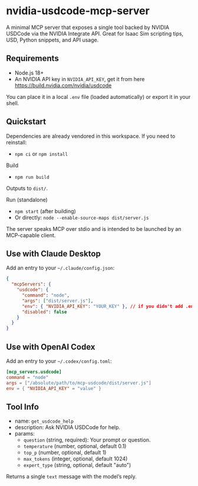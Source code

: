 # nvidia-usdcode-mcp-server

A minimal MCP server that exposes a single tool backed by NVIDIA USDCode via the NVIDIA Integrate API. Great for Isaac Sim scripting tips, USD, Python snippets, and API usage.

## Requirements

- Node.js 18+
- An NVIDIA API key in `NVIDIA_API_KEY`, get it from here https://build.nvidia.com/nvidia/usdcode 

You can place it in a local `.env` file (loaded automatically) or export it in your shell.

## Quickstart

Dependencies are already vendored in this workspace. If you need to reinstall:

- `npm ci` or `npm install`

Build

- `npm run build`

Outputs to `dist/`.

Run (standalone)

- `npm start` (after building)
- Or directly: `node --enable-source-maps dist/server.js`

The server speaks MCP over stdio and is intended to be launched by an MCP-capable client.

## Use with Claude Desktop

Add an entry to your `~/.claude/config.json`:

```json 
{
  "mcpServers": {
    "usdcode": {
      "command": "node",
      "args": ["dist/server.js"],
      "env": { "NVIDIA_API_KEY": "YOUR_KEY" }, // if you didn't add .env to this project
      "disabled": false
    }
  }
}
```

## Use with OpenAI Codex

Add an entry to your `~/.codex/config.toml`:

```toml 
[mcp_servers.usdcode]
command = "node"
args = ["/absolute/path/to/mcp-usdcode/dist/server.js"]
env = { "NVIDIA_API_KEY" = "value" }
```


## Tool Info

- name: `get_usdcode_help`
- description: Ask NVIDIA USDCode for help.
- params:
  - `question` (string, required): Your prompt or question.
  - `temperature` (number, optional, default 0.1)
  - `top_p` (number, optional, default 1)
  - `max_tokens` (integer, optional, default 1024)
  - `expert_type` (string, optional, default "auto")

Returns a single `text` message with the model’s reply.